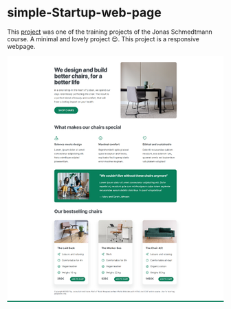 # simple-Startup-web-page
This [project](https://shakiba-vakili.github.io/simple-Startup-web-page/) was one of the training projects of the Jonas Schmedtmann course. A minimal and lovely project 😍. This project is a responsive webpage.

<img src="demo.png" alt="Website demo" title="Startup"  />
